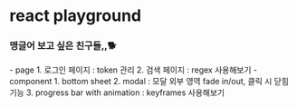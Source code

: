 <h1>react playground</h1>

<h3>맹글어 보고 싶은 친구들,,🐕</h3>
- page
	1. 로그인 페이지 : token 관리
	2. 검색 페이지 : regex 사용해보기
- component
	1. bottom sheet
	2. modal : 모달 외부 영역 fade in/out, 클릭 시 닫힘 기능
	3. progress bar with animation : keyframes 사용해보기
